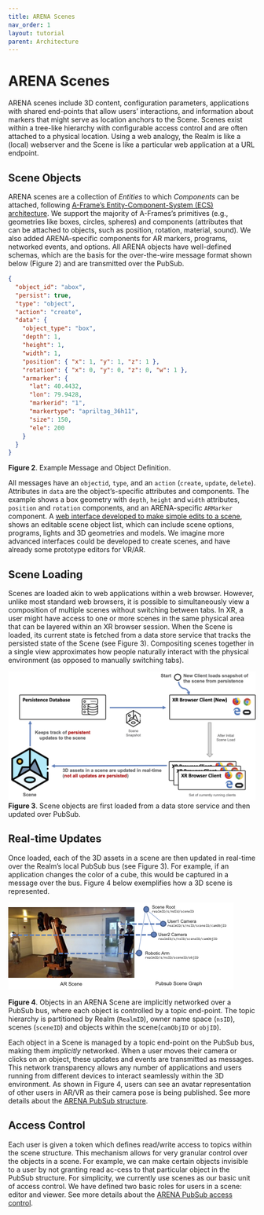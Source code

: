 ```yaml
---
title: ARENA Scenes
nav_order: 1
layout: tutorial
parent: Architecture
---
```


# ARENA Scenes

ARENA scenes include 3D content, configuration parameters, applications with shared end-points that allow users’ interactions, and information about markers that might serve as location anchors to the Scene. Scenes exist within a tree-like hierarchy with configurable access control and are often attached to a physical location. Using a web analogy, the Realm is like a (local) webserver and the Scene is like a particular web application at a URL endpoint.

## Scene Objects

ARENA scenes are a collection of <i>Entities</i> to which <i>Components</i> can be attached, following [A-Frame’s Entity-Component-System (ECS) architecture](https://aframe.io/docs/1.5.0/introduction/entity-component-system.html). We support the majority of A-Frames’s primitives (e.g., geometries like boxes, circles, spheres) and components (attributes that can be attached to objects, such as position, rotation, material, sound). We also added ARENA-specific components for AR markers, programs, networked events, and options. All ARENA objects have well-defined schemas, which are the basis for the over-the-wire message format shown below (Figure 2) and are transmitted over the PubSub.

```json
{
  "object_id": "abox",
  "persist": true,
  "type": "object",
  "action": "create",
  "data": {
    "object_type": "box",
    "depth": 1,
    "height": 1,
    "width": 1,
    "position": { "x": 1, "y": 1, "z": 1 },
    "rotation": { "x": 0, "y": 0, "z": 0, "w": 1 },
    "armarker": {
      "lat": 40.4432,
      "lon": 79.9428,
      "markerid": "1",
      "markertype": "apriltag_36h11",
      "size": 150,
      "ele": 200
    }
  }
}
```

**Figure 2**. Example Message and Object Definition.

All messages have an `objectid`, `type`, and an `action` (`create`, `update`, `delete`). Attributes in `data` are the object’s-specific attributes and components. The example shows a box geometry with `depth`, `height` and `width` attributes, `position` and `rotation` components, and an ARENA-specific `ARMarker` component. A [web interface developed to make simple edits to a scene](/content/overview/build), shows an editable scene object list, which can include scene options, programs, lights and 3D geometries and models. We imagine more advanced interfaces could be developed to create scenes, and have already some prototype editors for VR/AR.

## Scene Loading

Scenes are loaded akin to web applications within a web browser. However, unlike most standard web browsers, it is possible to simultaneously view a composition of multiple scenes without switching between tabs. In XR, a user might have access to one or more scenes in the same physical area that can be layered within an XR browser session. When the Scene is loaded, its current state is fetched from a data store service that tracks the persisted state of the Scene (see Figure 3). Compositing scenes together in a single view approximates how people naturally interact with the physical environment (as opposed to manually switching tabs).

![img](/assets/img/overview/scene-load.png)
**Figure 3**. Scene objects are first loaded from a data store service and then updated over PubSub.

## Real-time Updates

Once loaded, each of the 3D assets in a scene are then updated in real-time over the Realm’s local PubSub bus (see Figure 3). For example, if an application changes the color of a cube, this would be captured in a message over the bus. Figure 4 below exemplifies how a 3D scene is represented.

![img](/assets/img/architecture/scene-pubsub.png)

**Figure 4**. Objects in an ARENA Scene are implicitly networked over a PubSub bus, where each object is controlled by a topic end-point. The topic hierarchy is partitioned by Realm (`RealmID`), owner name space (`nsID`), scenes (`sceneID`) and objects within the scene(`camObjID` or `objID`).

Each object in a Scene is managed by a topic end-point on the PubSub bus, making them <i>implicitly</i> networked. When a user moves their camera or clicks on an object, these updates and events are transmitted as messages. This network transparency allows any number of applications and users running from different devices to interact seamlessly within the 3D environment. As shown in Figure 4, users can see an avatar representation of other users in AR/VR as their camera pose is being published. See more details about the [ARENA PubSub structure](/content/architecture/pubsubac).

## Access Control

Each user is given a token which defines read/write access to topics within the scene structure. This mechanism allows for very granular control over the objects in a scene. For example, we can make certain objects invisible to a user by not granting read ac-cess to that particular object in the PubSub structure. For simplicity, we currently use scenes as our basic unit of access control. We have defined two basic roles for users in a scene: editor and viewer. See more details about the [ARENA PubSub access control](/content/architecture/pubsubac).
